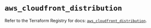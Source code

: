 # `aws_cloudfront_distribution`

Refer to the Terraform Registry for docs: [`aws_cloudfront_distribution`](https://registry.terraform.io/providers/hashicorp/aws/6.3.0/docs/resources/cloudfront_distribution).
